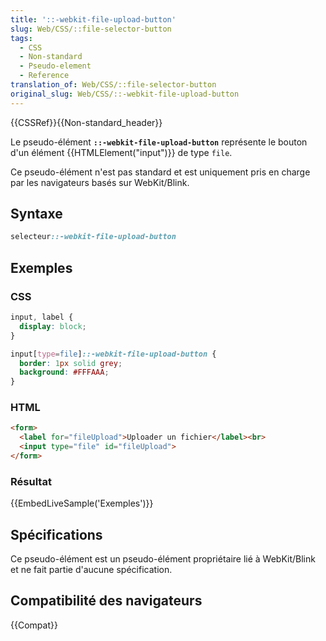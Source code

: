 ```yaml
---
title: '::-webkit-file-upload-button'
slug: Web/CSS/::file-selector-button
tags:
  - CSS
  - Non-standard
  - Pseudo-element
  - Reference
translation_of: Web/CSS/::file-selector-button
original_slug: Web/CSS/::-webkit-file-upload-button
---
```


{{CSSRef}}{{Non-standard_header}}

Le pseudo-élément **`::-webkit-file-upload-button`** représente le bouton d'un élément {{HTMLElement("input")}} de type `file`.

Ce pseudo-élément n'est pas standard et est uniquement pris en charge par les navigateurs basés sur WebKit/Blink.

## Syntaxe

```css
selecteur::-webkit-file-upload-button
```

## Exemples

### CSS

```css
input, label {
  display: block;
}

input[type=file]::-webkit-file-upload-button {
  border: 1px solid grey;
  background: #FFFAAA;
}
```

### HTML

```html
<form>
  <label for="fileUpload">Uploader un fichier</label><br>
  <input type="file" id="fileUpload">
</form>
```

### Résultat

{{EmbedLiveSample('Exemples')}}

## Spécifications

Ce pseudo-élément est un pseudo-élément propriétaire lié à WebKit/Blink et ne fait partie d'aucune spécification.

## Compatibilité des navigateurs

{{Compat}}
